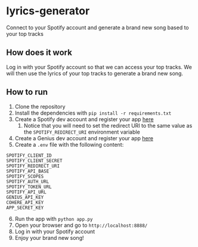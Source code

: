 # lyrics-generator
Connect to your Spotify account and generate a brand new song based to your top tracks

## How does it work
Log in with your Spotify account so that we can access your top tracks. We will then use the lyrics of your top tracks to generate a brand new song.


## How to run
1. Clone the repository
2. Install the dependencies with `pip install -r requirements.txt`
3. Create a Spotify dev account and register your app [here](https://developer.spotify.com/dashboard/applications)
   1. Notice that you will need to set the redirect URI to the same value as the `SPOTIFY_REDIRECT_URI` environment variable
4. Create a Genius dev account and register your app [here](https://genius.com/api-clients)
5. Create a `.env` file with the following content:
```
SPOTIFY_CLIENT_ID
SPOTIFY_CLIENT_SECRET
SPOTIFY_REDIRECT_URI
SPOTIFY_API_BASE
SPOTIFY_SCOPES
SPOTIFY_AUTH_URL
SPOTIFY_TOKEN_URL
SPOTIFY_API_URL
GENIUS_API_KEY
COHERE_API_KEY
APP_SECRET_KEY
```

6. Run the app with `python app.py`
7. Open your browser and go to `http://localhost:8888/`
8. Log in with your Spotify account
9. Enjoy your brand new song!